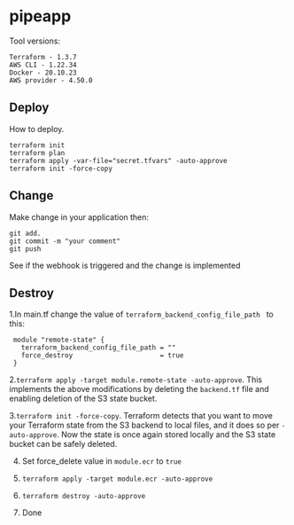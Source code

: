 # pipeapp

Tool versions:

    Terraform - 1.3.7
    AWS CLI - 1.22.34
    Docker - 20.10.23
    AWS provider - 4.50.0

## Deploy

How to deploy.

```
terraform init
terraform plan
terraform apply -var-file="secret.tfvars" -auto-approve
terraform init -force-copy
```

## Change
Make change in your application then: 
```
git add.
git commit -m "your comment"
git push
```
See if the webhook is triggered and the change is implemented

## Destroy
1.In main.tf change the value of ```terraform_backend_config_file_path ``` to this:
```
 module "remote-state" {
   terraform_backend_config_file_path = ""
   force_destroy                      = true
 }
```
2.```terraform apply -target module.remote-state -auto-approve```. This implements the above modifications by deleting the ```backend.tf``` file and enabling deletion of the S3 state bucket.

3.```terraform init -force-copy```. Terraform detects that you want to move your Terraform state from the S3 backend to local files, and it does so per ```-auto-approve```. Now the state is once again stored locally and the S3 state bucket can be safely deleted.

4. Set force_delete value in ```module.ecr``` to ```true```

5. ```terraform apply -target module.ecr -auto-approve```

6. ```terraform destroy -auto-approve```

7. Done
